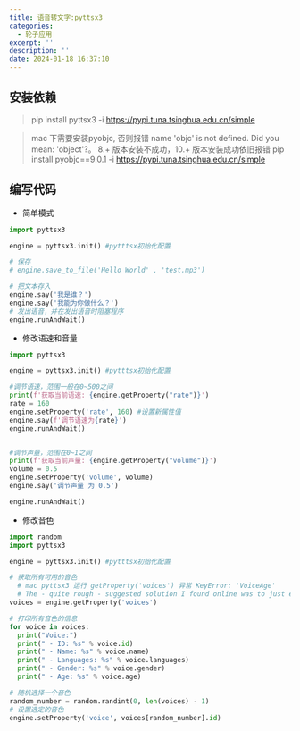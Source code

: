 ```yaml
---
title: 语音转文字:pyttsx3
categories:
  - 轮子应用
excerpt: ''
description: ''
date: 2024-01-18 16:37:10
---
```



## 安装依赖

> pip install pyttsx3 -i https://pypi.tuna.tsinghua.edu.cn/simple

> mac 下需要安装pyobjc, 否则报错 name 'objc' is not defined. Did you mean: 'object'?。 8.+ 版本安装不成功，10.+ 版本安装成功依旧报错
> pip install pyobjc==9.0.1 -i https://pypi.tuna.tsinghua.edu.cn/simple 


## 编写代码

- 简单模式

```python
import pyttsx3

engine = pyttsx3.init() #pytttsx初始化配置

# 保存
# engine.save_to_file('Hello World' , 'test.mp3')

# 把文本存入
engine.say('我是谁？') 
engine.say('我能为你做什么？')
# 发出语音，并在发出语音时阻塞程序
engine.runAndWait()
```

- 修改语速和音量

```python
import pyttsx3

engine = pyttsx3.init() #pytttsx初始化配置

#调节语速，范围一般在0~500之间
print(f'获取当前语速: {engine.getProperty("rate")}')
rate = 160
engine.setProperty('rate', 160) #设置新属性值
engine.say(f'调节语速为{rate}') 
engine.runAndWait()


#调节声量，范围在0~1之间
print(f'获取当前声量: {engine.getProperty("volume")}')
volume = 0.5
engine.setProperty('volume', volume)
engine.say('调节声量 为 0.5') 

engine.runAndWait()
```

- 修改音色

```python
import random
import pyttsx3

engine = pyttsx3.init() #pytttsx初始化配置

# 获取所有可用的音色
  # mac pyttsx3 运行 getProperty('voices') 异常 KeyError: 'VoiceAge'
  # The - quite rough - suggested solution I found online was to just edit the nsss.py file of pyttsx3 and remove the attr['VoiceAge'] part. So it can be solved by editing your /pyttsx3/drivers/nsss.py at the 64 line and remove the attr['VoiceAge'] at this location
voices = engine.getProperty('voices')

# 打印所有音色的信息
for voice in voices:
  print("Voice:")
  print(" - ID: %s" % voice.id)
  print(" - Name: %s" % voice.name)
  print(" - Languages: %s" % voice.languages)
  print(" - Gender: %s" % voice.gender)
  print(" - Age: %s" % voice.age)

# 随机选择一个音色
random_number = random.randint(0, len(voices) - 1)
# 设置选定的音色
engine.setProperty('voice', voices[random_number].id)
```

